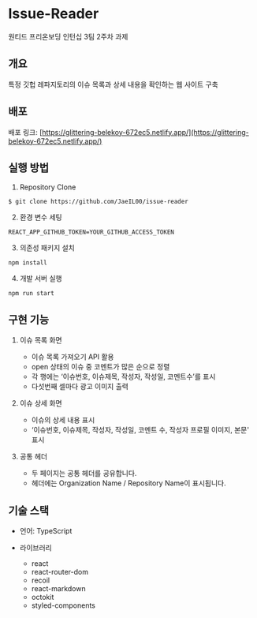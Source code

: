 # Issue-Reader

원티드 프리온보딩 인턴십 3팀 2주차 과제

## 개요

특정 깃헙 레파지토리의 이슈 목록과 상세 내용을 확인하는 웹 사이트 구축

## 배포

배포 링크: [https://glittering-belekoy-672ec5.netlify.app/](https://glittering-belekoy-672ec5.netlify.app/)

## 실행 방법

1. Repository Clone

```
$ git clone https://github.com/JaeIL00/issue-reader
```

2. 환경 변수 세팅

```
REACT_APP_GITHUB_TOKEN=YOUR_GITHUB_ACCESS_TOKEN
```

3. 의존성 패키지 설치

```
npm install
```

4. 개발 서버 실행

```
npm run start
```

## 구현 기능

1. 이슈 목록 화면

    - 이슈 목록 가져오기 API 활용
    - open 상태의 이슈 중 코멘트가 많은 순으로 정렬
    - 각 행에는 ‘이슈번호, 이슈제목, 작성자, 작성일, 코멘트수’를 표시
    - 다섯번째 셀마다 광고 이미지 출력

1. 이슈 상세 화면
    - 이슈의 상세 내용 표시
    - ‘이슈번호, 이슈제목, 작성자, 작성일, 코멘트 수, 작성자 프로필 이미지, 본문' 표시
1. 공통 헤더
    - 두 페이지는 공통 헤더를 공유합니다.
    - 헤더에는 Organization Name / Repository Name이 표시됩니다.

## 기술 스택

-   언어: TypeScript

-   라이브러리
    -   react
    -   react-router-dom
    -   recoil
    -   react-markdown
    -   octokit
    -   styled-components
